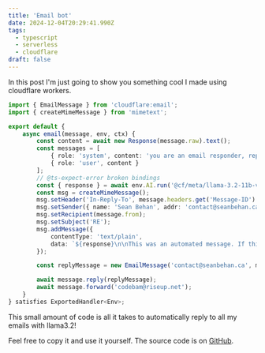```yaml
---
title: 'Email bot'
date: 2024-12-04T20:29:41.990Z
tags:
  - typescript
  - serverless
  - cloudflare
draft: false
---
```


In this post I'm just going to show you something cool I made using cloudflare workers.

```typescript
import { EmailMessage } from 'cloudflare:email';
import { createMimeMessage } from 'mimetext';

export default {
	async email(message, env, ctx) {
		const content = await new Response(message.raw).text();
		const messages = [
			{ role: 'system', content: 'you are an email responder, reply to the given message' },
			{ role: 'user', content }
		];
		// @ts-expect-error broken bindings
		const { response } = await env.AI.run('@cf/meta/llama-3.2-11b-vision-instruct', { messages });
		const msg = createMimeMessage();
		msg.setHeader('In-Reply-To', message.headers.get('Message-ID') as string);
		msg.setSender({ name: 'Sean Behan', addr: 'contact@seanbehan.ca' });
		msg.setRecipient(message.from);
		msg.setSubject('RE');
		msg.addMessage({
			contentType: 'text/plain',
			data: `${response}\n\nThis was an automated message. If this is urgent, message Sean on Telegram https://t.me/codebam`
		});

		const replyMessage = new EmailMessage('contact@seanbehan.ca', message.from, msg.asRaw());

		await message.reply(replyMessage);
		await message.forward('codebam@riseup.net');
	}
} satisfies ExportedHandler<Env>;
```

This small amount of code is all it takes to automatically reply to all my emails with llama3.2!

Feel free to copy it and use it yourself. The source code is on [GitHub](https://github.com/codebam/email-bot).
